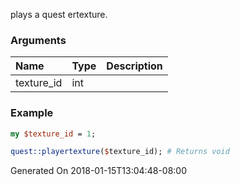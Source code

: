 plays a quest ertexture.
### Arguments
**Name**|**Type**|**Description**
:---|:---|:---
texture_id|int|

### Example

```perl
my $texture_id = 1;

quest::playertexture($texture_id); # Returns void
```


Generated On 2018-01-15T13:04:48-08:00
